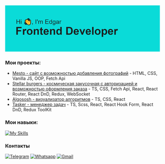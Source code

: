 ![Header](https://github.com/edgar-ianke/edgar-ianke/blob/main/header.png?raw=true)

### Мои проекты: 
- [Mesto - сайт с возможностью добавления фотографий](https://github.com/edgar-ianke/mesto-project) - HTML, CSS, Vanilla JS, OOP, Fetch Api
- [Stellar burgers - космическая закусочная с авторизацией и возможностью оформления заказа](https://github.com/edgar-ianke/react-stellar-burger) - TS, CSS, Fetch Api, React, React  Router, React DnD, Redux, WebSocket
- [Algososh - визуализатор алгоритмов](https://github.com/edgar-ianke/algososh) - TS, CSS, React
- [Tasker - менеджер задач](https://github.com/edgar-ianke/pet-proj-task-manager) - TS, Scss, React, React Hook Form, React DnD, Redux ToolKit
### Мои навыки:
[![My Skills](https://skillicons.dev/icons?i=js,ts,html,css,scss,react,redux,cypress,git,figma,materialui)](https://skillicons.dev)

### Контакты
[![Telegram](https://img.shields.io/badge/Telegram-2CA5E0?style=for-the-badge&logo=telegram&logoColor=white)](https://t.me/edgy_29)
[![Whatsapp](https://img.shields.io/badge/WhatsApp-25D366?style=for-the-badge&logo=whatsapp&logoColor=white)](https://wa.me/79933642754)
[![Gmail](https://img.shields.io/badge/Gmail-D14836?style=for-the-badge&logo=gmail&logoColor=white)](mailto:vatetada@gmail.com)

